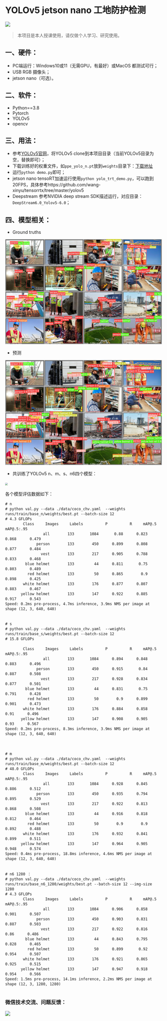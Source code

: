# YOLOv5 jetson nano 工地防护检测

![](https://enpei-md.oss-cn-hangzhou.aliyuncs.com/img20220404103032.png?x-oss-process=style/wp)



> 本项目是本人授课使用，请仅做个人学习、研究使用。



## 一、硬件：

* PC端运行：Windows10或11（无需GPU，有最好）或MacOS 都测试可行；
* USB RGB 摄像头；
* jetson nano（可选）。

## 二、软件：

* Python==3.8
* Pytorch 
* YOLOv5
* opencv 

## 三、用法：

* 参考[YOLOv5官网](https://github.com/ultralytics/yolov5)，将YOLOv5 clone到本项目目录（当前YOLOv5目录为空，替换即可）；
* 下载训练好的权重文件，如`ppe_yolo_n.pt`放到`weights`目录下：[下载地址](https://github.com/enpeizhao/CVprojects/releases/tag/Models)
* 运行`python demo.py`即可；
* jetson nano tensoRT加速运行使用`python yolo_trt_demo.py`，可以跑到20FPS，具体参考https://github.com/wang-xinyu/tensorrtx/tree/master/yolov5
* Deepstream 参考NVIDIA deep stream SDK描述运行，对应目录：`DeepStream6.0_Yolov5-6.0`；



## 四、模型相关：

* Ground truths

![](imgs/val_batch1_labels.jpg)

* 预测

![](imgs/val_batch1_pred.jpg)



* 共训练了YOLOv5 n、m、s、n6四个模型：

<img src="https://enpei-md.oss-cn-hangzhou.aliyuncs.com/img20220404104234.png?x-oss-process=style/wp" style="zoom:50%;" />

各个模型评估数据如下：

```shell
# n
# python val.py --data ./data/coco_chv.yaml  --weights runs/train/base_n/weights/best.pt --batch-size 12
# 4.3 GFLOPs
		Class     Images     Labels          P          R     mAP@.5 mAP@.5:.95
                 all        133       1084       0.88      0.823      0.868      0.479
              person        133        450      0.899      0.808      0.877      0.484
                vest        133        217      0.905      0.788      0.833      0.468
         blue helmet        133         44      0.811       0.75      0.803      0.489
          red helmet        133         50      0.865        0.9      0.898      0.425
        white helmet        133        176      0.877      0.807      0.883      0.467
       yellow helmet        133        147      0.922      0.885      0.917      0.543
Speed: 0.2ms pre-process, 4.7ms inference, 3.9ms NMS per image at shape (12, 3, 640, 640)
    

# s
# python val.py --data ./data/coco_chv.yaml  --weights runs/train/base_s/weights/best.pt --batch-size 12
# 15.8 GFLOPs

		Class     Images     Labels          P          R     mAP@.5 mAP@.5:.95
                 all        133       1084      0.894      0.848      0.883      0.496
              person        133        450      0.915       0.84      0.887      0.508
                vest        133        217      0.928      0.834      0.877      0.501
         blue helmet        133         44      0.831       0.75      0.791      0.428
          red helmet        133         50        0.9      0.899      0.901      0.473
        white helmet        133        176      0.884      0.858       0.91      0.496
       yellow helmet        133        147      0.908      0.905       0.93      0.567
Speed: 0.2ms pre-process, 8.3ms inference, 3.9ms NMS per image at shape (12, 3, 640, 640)



# m
# python val.py --data ./data/coco_chv.yaml  --weights runs/train/base_m/weights/best.pt --batch-size 12
# 48.0 GFLOPs
		Class     Images     Labels          P          R     mAP@.5 mAP@.5:.95
                 all        133       1084      0.928      0.845      0.886      0.512
              person        133        450      0.935      0.794      0.895      0.529
                vest        133        217      0.922      0.813      0.868      0.508
         blue helmet        133         44      0.916      0.818      0.812      0.464
          red helmet        133         50        0.9        0.9      0.892      0.488
        white helmet        133        176      0.932      0.841      0.899      0.511
       yellow helmet        133        147      0.964      0.905      0.948      0.574
Speed: 0.4ms pre-process, 18.8ms inference, 4.6ms NMS per image at shape (12, 3, 640, 640)


# n6 1280 ：
# python val.py --data ./data/coco_chv.yaml  --weights runs/train/base_n6_1280/weights/best.pt --batch-size 12 --img-size 1280
# 4.3 GFLOPs
		Class     Images     Labels          P          R     mAP@.5 mAP@.5:.95
                 all        133       1084      0.906      0.858      0.901      0.507
              person        133        450      0.903      0.831      0.887      0.503
                vest        133        217      0.922      0.816       0.86      0.486
         blue helmet        133         44      0.843      0.795      0.828      0.465
          red helmet        133         50      0.899       0.92      0.954      0.507
        white helmet        133        176      0.921      0.865      0.925      0.515
       yellow helmet        133        147      0.947      0.918      0.954      0.566
Speed: 1.5ms pre-process, 14.1ms inference, 2.2ms NMS per image at shape (12, 3, 1280, 1280)
   
```





### 微信技术交流、问题反馈：

<img src="https://enpei-md.oss-cn-hangzhou.aliyuncs.com/imgIMG_5862.JPG?x-oss-process=style/wp" style="width:200px;" />

